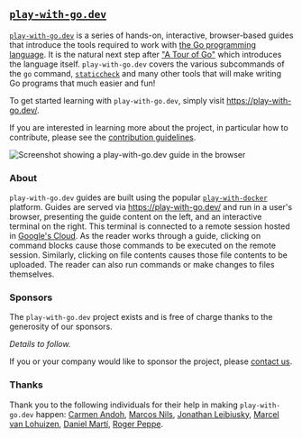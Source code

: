 ## [`play-with-go.dev`](https://play-with-go.dev/)

[`play-with-go.dev`](https://play-with-go.dev/) is a series of hands-on, interactive, browser-based guides that
introduce the tools required to work with [the Go programming language](https://golang.org/). It is the natural next
step after ["A Tour of Go"](https://tour.golang.org/welcome/1) which introduces the language itself. `play-with-go.dev`
covers the various subcommands of the `go` command, [`staticcheck`](https://staticcheck.io/) and many other tools that
will make writing Go programs that much easier and fun!

To get started learning with `play-with-go.dev`, simply visit https://play-with-go.dev/.

If you are interested in learning more about the project, in particular how to contribute, please see the [contribution
guidelines](CONTRIBUTING.md).

![Screenshot showing a play-with-go.dev guide in the browser](images/screenshot.png "Screenshot showing a
play-with-go.dev guide in the browser")

### About

`play-with-go.dev` guides are built using the popular
[`play-with-docker`](https://github.com/play-with-docker/play-with-docker) platform. Guides are served via
https://play-with-go.dev/ and run in a user's browser, presenting the guide content on the left, and an interactive
terminal on the right. This terminal is connected to a remote session hosted in [Google's
Cloud](https://cloud.google.com/). As the reader works through a guide, clicking on command blocks cause those commands
to be executed on the remote session. Similarly, clicking on file contents causes those file contents to be uploaded.
The reader can also run commands or make changes to files themselves.

### Sponsors

The `play-with-go.dev` project exists and is free of charge thanks to the generosity of our sponsors.

_Details to follow._

If you or your company would like to sponsor the project, please [contact us](mailto:sponsor@play-with-go.dev).

### Thanks

Thank you to the following individuals for their help in making `play-with-go.dev` happen: [Carmen
Andoh](https://twitter.com/carmatrocity), [Marcos Nils](https://twitter.com/marcosnils), [Jonathan
Leibiusky](https://twitter.com/xetorthio), [Marcel van Lohuizen](https://twitter.com/mpvl_), [Daniel
Martí](https://twitter.com/mvdan_), [Roger Peppe](https://twitter.com/rogpeppe).


